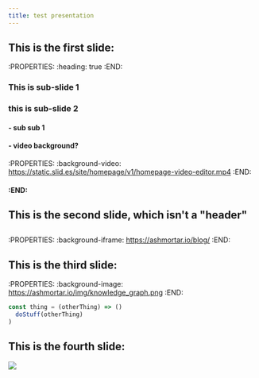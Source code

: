 ```yaml
---
title: test presentation
---
```


## This is the first slide:
:PROPERTIES:
:heading: true
:END:
### This is sub-slide 1
### this is sub-slide 2
#### - sub sub 1
#### - video background?
:PROPERTIES:
:background-video: https://static.slid.es/site/homepage/v1/homepage-video-editor.mp4
:END:
#### :END:
## This is the second slide, which isn't a "header"
##
:PROPERTIES:
:background-iframe: https://ashmortar.io/blog/ 
:END:
## This is the third slide:
:PROPERTIES:
:background-image: https://ashmortar.io/img/knowledge_graph.png
:END:

```javascript
const thing = (otherThing) => ()
  doStuff(otherThing)
)
```
## This is the fourth slide:
<img src="https://ashmortar.io/img/knowledge_graph.png" />
